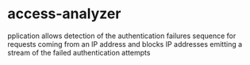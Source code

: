 # access-analyzer
pplication allows detection of the authentication failures sequence  for requests coming from an IP address and blocks IP addresses emitting a stream of the failed authentication attempts
